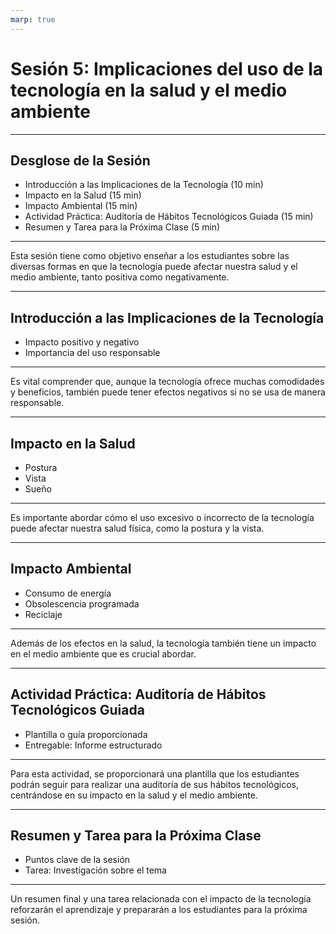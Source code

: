```yaml
---
marp: true
---
```


# Sesión 5: Implicaciones del uso de la tecnología en la salud y el medio ambiente

---

## Desglose de la Sesión

- Introducción a las Implicaciones de la Tecnología (10 min)
- Impacto en la Salud (15 min)
- Impacto Ambiental (15 min)
- Actividad Práctica: Auditoría de Hábitos Tecnológicos Guiada (15 min)
- Resumen y Tarea para la Próxima Clase (5 min)

---

<!-- notes -->

Esta sesión tiene como objetivo enseñar a los estudiantes sobre las diversas formas en que la tecnología puede afectar nuestra salud y el medio ambiente, tanto positiva como negativamente.

---

## Introducción a las Implicaciones de la Tecnología

- Impacto positivo y negativo
- Importancia del uso responsable

---

<!-- notes -->

Es vital comprender que, aunque la tecnología ofrece muchas comodidades y beneficios, también puede tener efectos negativos si no se usa de manera responsable.

---

## Impacto en la Salud

- Postura
- Vista
- Sueño

---

<!-- notes -->

Es importante abordar cómo el uso excesivo o incorrecto de la tecnología puede afectar nuestra salud física, como la postura y la vista.

---

## Impacto Ambiental

- Consumo de energía
- Obsolescencia programada
- Reciclaje

---

<!-- notes -->

Además de los efectos en la salud, la tecnología también tiene un impacto en el medio ambiente que es crucial abordar.

---

## Actividad Práctica: Auditoría de Hábitos Tecnológicos Guiada

- Plantilla o guía proporcionada
- Entregable: Informe estructurado

---

<!-- notes -->

Para esta actividad, se proporcionará una plantilla que los estudiantes podrán seguir para realizar una auditoría de sus hábitos tecnológicos, centrándose en su impacto en la salud y el medio ambiente.

---

## Resumen y Tarea para la Próxima Clase

- Puntos clave de la sesión
- Tarea: Investigación sobre el tema

---

<!-- notes -->

Un resumen final y una tarea relacionada con el impacto de la tecnología reforzarán el aprendizaje y prepararán a los estudiantes para la próxima sesión.
